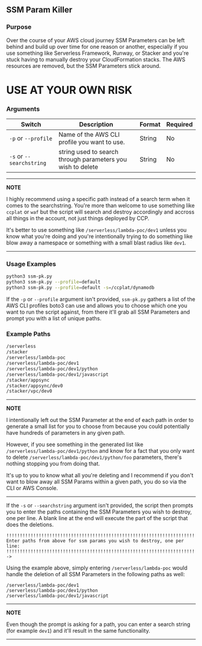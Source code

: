 ## SSM Param Killer

### Purpose

Over the course of your AWS cloud journey SSM Parameters can be left behind and build up over time for one reason or another, especially if you use something like Serverless Framework, Runway, or Stacker and you're stuck having to manually destroy your CloudFormation stacks. The AWS resources are removed, but the SSM Parameters stick around.

# USE AT YOUR OWN RISK
### Arguments
| Switch           | Description                                                                | Format | Required |
| ------------------- | -------------------------------------------------------------------------- | ------ | -------- |
|```-p``` or ```--profile```|  Name of the AWS CLI profile you want to use.| String | No|
|```-s``` or ```--searchstring```| string used to search through parameters you wish to delete | String | No|

---
**NOTE**

I highly recommend using a specific path instead of a search term when it comes to the searchstring. You're more than welcome to use something like ```ccplat``` or ```waf``` but the script will search and destroy accordingly and accross all things in the account, not just things deployed by CCP. 

It's better to use something like ```/serverless/lambda-poc/dev1``` unless you know what you're doing and you're intentionally trying to do something like blow away a namespace or something with a small blast radius like ```dev1```.

---
### Usage Examples
```bash
python3 ssm-pk.py
python3 ssm-pk.py --profile=default
python3 ssm-pk.py --profile=default -s=/ccplat/dynamodb
```

If the ```-p``` or ```--profile``` argument isn't provided, ```ssm-pk.py``` gathers a list of the AWS CLI profiles boto3 can use and allows you to choose which one you want to run the script against, from there it'll grab all SSM Parameters and prompt you with a list of unique paths.


### Example Paths
```bash
/serverless
/stacker
/serverless/lambda-poc
/serverless/lambda-poc/dev1
/serverless/lambda-poc/dev1/python
/serverless/lambda-poc/dev1/javascript
/stacker/appsync
/stacker/appsync/dev0
/stacker/vpc/dev0
```
---
**NOTE**

I intentionally left out the SSM Parameter at the end of each path in order to generate a small list for you to choose from because you could potentially have hundreds of parameters in any given path.

However, if you see something in the generated list like ```/serverless/lambda-poc/dev1/python``` and know for a fact that you only want to delete ```/serverless/lambda-poc/dev1/python/foo``` parameters, there's nothing stopping you from doing that.

It's up to you to know what all you're deleting and I recommend if you don't want to blow away all SSM Params within a given path, you do so via the CLI or AWS Console.

---

If the ```-s``` or ```--searchstring``` argument isn't provided, the script then prompts you to enter the paths containing the SSM Parameters you wish to destroy, one per line. A blank line at the end will execute the part of the script that does the deletions.

```
!!!!!!!!!!!!!!!!!!!!!!!!!!!!!!!!!!!!!!!!!!!!!!!!!!!!!!!!!!!!!!!!!!!!!!!!!!!!!!!!
Enter paths from above for ssm params you wish to destroy, one per line: 
!!!!!!!!!!!!!!!!!!!!!!!!!!!!!!!!!!!!!!!!!!!!!!!!!!!!!!!!!!!!!!!!!!!!!!!!!!!!!!!!
-> 
```

Using the example above, simply entering ```/serverless/lambda-poc``` would handle the deletion of all SSM Parameters in the following paths as well:

```
/serverless/lambda-poc/dev1
/serverless/lambda-poc/dev1/python
/serverless/lambda-poc/dev1/javascript
```

---
**NOTE**

Even though the prompt is asking for a path, you can enter a search string (for example `dev1`) and it'll result in the same functionality.

---
